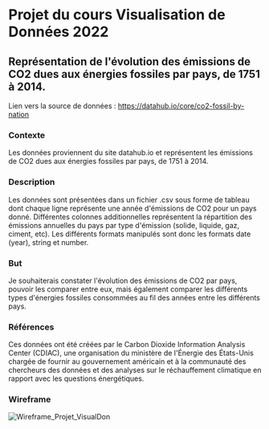 # Projet du cours Visualisation de Données 2022
## Représentation de l'évolution des émissions de CO2 dues aux énergies fossiles par pays, de 1751 à 2014.

Lien vers la source de données : https://datahub.io/core/co2-fossil-by-nation

### Contexte
Les données proviennent du site datahub.io et représentent les émissions de CO2 dues aux énergies fossiles par pays, de 1751 à 2014.

### Description
Les données sont présentées dans un fichier .csv sous forme de tableau dont chaque ligne représente une année d'émissions de CO2 pour un pays donné. Différentes colonnes additionnelles représentent la répartition des émissions annuelles du pays par type d'émission (solide, liquide, gaz, ciment, etc). Les différents formats manipulés sont donc les formats date (year), string et number.

### But
Je souhaiterais constater l'évolution des émissions de CO2 par pays, pouvoir les comparer entre eux, mais également comparer les différents types d'énergies fossiles consommées au fil des années entre les différents pays.

### Références
Ces données ont été créées par le Carbon Dioxide Information Analysis Center (CDIAC), une organisation du ministère de l'Énergie des États-Unis chargée de fournir au gouvernement américain et à la communauté des chercheurs des données et des analyses sur le réchauffement climatique en rapport avec les questions énergétiques. 

### Wireframe
![Wireframe_Projet_VisualDon](https://user-images.githubusercontent.com/72070378/159026481-7bc21597-c55b-4ee3-9bcc-169ece86d45b.png)
